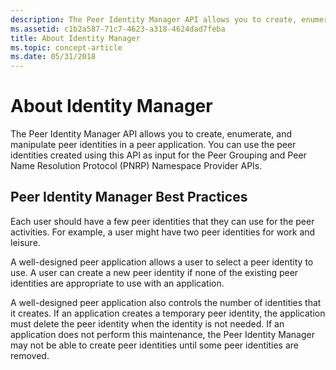 ```yaml
---
description: The Peer Identity Manager API allows you to create, enumerate, and manipulate peer identities in a peer application.
ms.assetid: c1b2a587-71c7-4623-a318-4624dad7feba
title: About Identity Manager
ms.topic: concept-article
ms.date: 05/31/2018
---
```


# About Identity Manager

The Peer Identity Manager API allows you to create, enumerate, and manipulate peer identities in a peer application. You can use the peer identities created using this API as input for the Peer Grouping and Peer Name Resolution Protocol (PNRP) Namespace Provider APIs.

## Peer Identity Manager Best Practices

Each user should have a few peer identities that they can use for the peer activities. For example, a user might have two peer identities for work and leisure.

A well-designed peer application allows a user to select a peer identity to use. A user can create a new peer identity if none of the existing peer identities are appropriate to use with an application.

A well-designed peer application also controls the number of identities that it creates. If an application creates a temporary peer identity, the application must delete the peer identity when the identity is not needed. If an application does not perform this maintenance, the Peer Identity Manager may not be able to create peer identities until some peer identities are removed.

 

 



